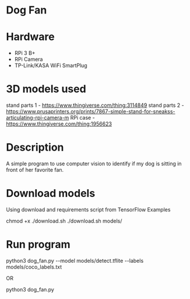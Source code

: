 # Dog Fan

# Hardware
- RPi 3 B+
- RPi Camera
- TP-Link/KASA WiFi SmartPlug

# 3D models used
stand parts 1 - https://www.thingiverse.com/thing:3114849
stand parts 2 - https://www.prusaprinters.org/prints/7867-simple-stand-for-sneakss-articulating-rpi-camera-m
RPi case - https://www.thingiverse.com/thing:1956623

# Description
A simple program to use computer vision to identify if my dog is sitting in front of her favorite fan.


# Download models
Using download and requirements script from TensorFlow Examples

chmod +x ./download.sh
./download.sh models/

# Run program
python3 dog_fan.py --model models/detect.tflite --labels models/coco_labels.txt

OR

python3 dog_fan.py 
